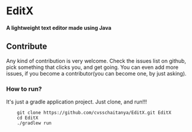 # EditX

#### A lightweight text editor made using Java

## Contribute

Any kind of contribution is very welcome. Check the issues list on github, pick something that clicks you, and get going. You can even add more issues, if you become a contributor(you can become one, by just asking).


### How to run?

It's just a gradle application project. Just clone, and run!!!
```shell
    git clone https://github.com/cvsschaitanya/EditX.git EditX
    cd EditX
    ./gradlew run
```

